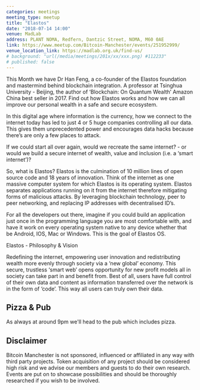 ```yaml
---
categories: meetings
meeting_type: meetup
title: "Elastos"
date: "2018-07-14 14:00"
venue: MadLab
address: PLANT NOMA, Redfern, Dantzic Street, NOMA, M60 0AE
link: https://www.meetup.com/Bitcoin-Manchester/events/251952999/
venue_location_link: https://madlab.org.uk/find-us/
# background: "url(/media/meetings/201x/xx/xxx.png) #112233"
# published: false
---
```


This Month we have  Dr Han Feng, a co-founder of the Elastos foundation and mastermind behind blockchain integration. A professor at Tsinghua University - Beijing, the author of ‘Blockchain: On Quantum Wealth’ Amazon China best seller in 2017. Find out how Elastos works and how we can all improve our personal wealth in a safe and secure ecosystem.

In this digital age where information is the currency, how we connect to the internet today has led to just 4 or 5 huge companies controlling all our data. This gives them unprecedented power and encourages data hacks because there’s are only a few places to attack.

If we could start all over again, would we recreate the same internet? - or would we build a secure internet of wealth, value and inclusion (i.e. a ‘smart internet’)?

So, what is Elastos? Elastos is the culmination of 10 million lines of open source code and 18 years of innovation. Think of the internet as one massive computer system for which Elastos is its operating system. Elastos separates applications running on it from the internet therefore mitigating forms of malicious attacks. By leveraging blockchain technology, peer to peer networking, and replacing IP addresses with decentralised ID’s.

For all the developers out there, imagine if you could build an application just once in the programming language you are most comfortable with, and have it work on every operating system native to any device whether that be Android, IOS, Mac or Windows. This is the goal of Elastos OS.

Elastos - Philosophy & Vision

Redefining the internet, empowering user innovation and redistributing wealth more evenly through society via a ‘new global’ economy. This secure, trustless ‘smart web’ opens opportunity for new profit models all in society can take part in and benefit from. Best of all, users have full control of their own data and content as information transferred over the network is in the form of ‘code’. This way all users can truly own their data.

## Pizza & Pub

As always at around 9pm we'll head to the pub which includes pizza.

## Disclaimer

Bitcoin Manchester is not sponsored, influenced or affiliated in any way with third party projects. Token acquisition of any project should be considered high risk and we advise our members and guests to do their own research. Events are put on to showcase possibilities and should be thoroughly researched if you wish to be involved.
